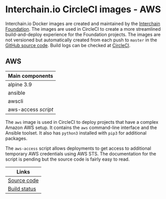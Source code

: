 # Interchain.io CircleCI images - AWS

Interchain.io Docker images are created and maintained by the [Interchain Foundation](https://interchain.io). The images are used in CircleCI to create a more streamlined build-and-deploy experience for the Foundation projects.
The images are not versioned but automatically created from each push to `master` in the [GitHub source code](https://github.com/interchainio/images).
Build logs can be checked at [CircleCI](https://circleci.com/gh/interchainio/images/tree/master).

## AWS
|Main components|
|-|
|alpine 3.9|
|ansible|
|awscli|
|aws-access *script*|

The `aws` image is used in CircleCI to deploy projects that have a complex Amazon AWS setup. It contains the `aws` command-line interface and the Ansible toolset. It also has `python3` installed with `pip3` for additional packages.

The `aws-access` script allows deployments to get access to additional temporary AWS credentials using AWS STS. The documentation for the script is pending but the source code is fairly easy to read.

|Links|
|-|
|[Source code](https://github.com/interchainio/images/tree/master/aws)|
|[Build status](https://circleci.com/gh/interchainio/images/tree/master)|

